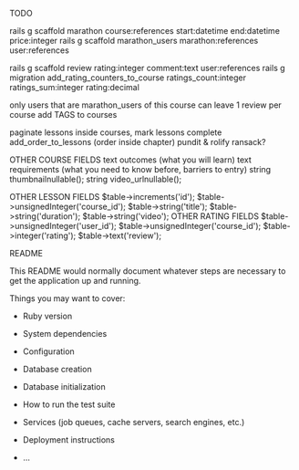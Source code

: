 TODO

rails g scaffold marathon course:references start:datetime end:datetime price:integer
rails g scaffold marathon_users marathon:references user:references

rails g scaffold review rating:integer comment:text user:references
rails g migration add_rating_counters_to_course ratings_count:integer ratings_sum:integer rating:decimal

only users that are marathon_users of this course can leave 1 review per course
add TAGS to courses

paginate lessons inside courses, mark lessons complete
add_order_to_lessons (order inside chapter)
pundit & rolify
ransack?

OTHER COURSE FIELDS
text outcomes (what you will learn)
text requirements (what you need to know before, barriers to entry)
string thumbnailnullable();
string video_urlnullable();

OTHER LESSON FIELDS
            $table->increments('id');
            $table->unsignedInteger('course_id');
            $table->string('title');
            $table->string('duration');
            $table->string('video');
OTHER RATING FIELDS
            $table->unsignedInteger('user_id');
            $table->unsignedInteger('course_id');
            $table->integer('rating');
            $table->text('review');

README

This README would normally document whatever steps are necessary to get the
application up and running.




Things you may want to cover:

* Ruby version

* System dependencies

* Configuration

* Database creation

* Database initialization

* How to run the test suite

* Services (job queues, cache servers, search engines, etc.)

* Deployment instructions

* ...
